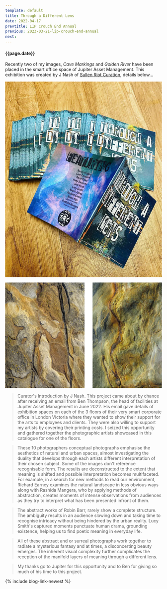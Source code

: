 ```yaml
---
template: default
title: Through a Different Lens
date: 2022-04-17
prevtitle: LIP Crouch End Annual
previous: 2023-03-21-lip-crouch-end-annual
next:
---
```


#### {{page.date}}

Recently two of my images, *Cave Markings* and *Golden River* have been placed in the smart office space of Jupiter Asset Management. This exhibition was created by J Nash of [Sullen Riot Curation](https://www.instagram.com/sullenriotcuration/), details below…

![{{page.title}}](through-a-different-lens.webp "{{page.title}}")

![My images](tadl-images.webp "My images")

> Curator's Introduction by J Nash.
This project came about by chance after receiving an email from Ben Thompson, the head of facilities at Jupiter Asset Management in June 2022. His email gave details of exhibition spaces on each of the 3 floors of their very smart corporate office in London Victoria where they wanted to show their support for the arts to employees and clients. They were also willing to support my artists by covering their printing costs. I seized this opportunity and gathered together the photographic artists showcased in this catalogue for one of the floors.

> These 10 photographers conceptual photographs emphasise the aesthetics of natural and urban spaces, almost investigating the duality that develops through each artists different interpretation of their chosen subject. Some of the images don't reference recognisable form. The results are deconstructed to the extent that meaning is shifted and possible interpretation becomes multifaceted. For example, in a search for new methods to read our environment, Richard Earney examines the natural landscape in less obvious ways along with Rashida Mangera, who by applying methods of abstraction, creates moments of intense observations from audiences as they try to interpret what has been presented infront of them.

> The abstract works of Robin Barr, rarely show a complete structure. The ambiguity results in an audience slowing down and taking time to recognise intricacy without being hindered by the urban reality. Lucy Smith's captured moments punctuate human drama, grounding existence, helping us to find poetic meaning in everyday life.

> All of these abstract and or surreal photographs work together to radiate a mysterious fantasy and at times, a disconcerting beauty emerges. The inherent visual complexity further complicates the reception of the manifold layers of meaning through a different lens.

> My thanks go to Jupiter for this opportunity and to Ben for giving so much of his time to this project.



{% include blog-link-newest %}